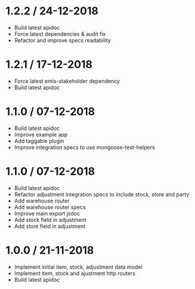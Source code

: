 # 1.2.2 / 24-12-2018
- Build latest apidoc
- Force latest dependencies & audit fix
- Refactor and improve specs readability

# 1.2.1 / 17-12-2018
- Force latest emis-stakeholder dependency
- Build latest apidoc

# 1.1.0 / 07-12-2018
- Build latest apidoc
- Improve example app
- Add taggable plugin
- Improve integration specs to use mongoose-test-helpers

# 1.1.0 / 07-12-2018
- Build latest apidoc
- Refactor adjustment integration specs to include stock, store and party
- Add warehouse router
- Add warehouse router specs
- Improve main export jsdoc
- Add stock field in adjustment
- Add store field in adjustment

# 1.0.0 / 21-11-2018
- Implement initial item, stock, adjustment data model
- Implement item, stock and ajustment http routers
- Build latest apidoc
